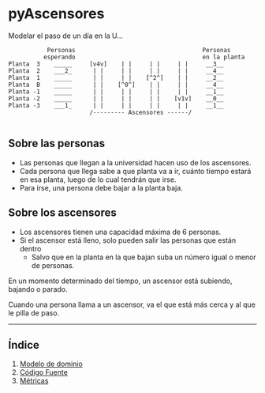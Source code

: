 # pyAscensores

Modelar el paso de un día en la U...

```
           Personas                                    Personas
          esperando                                    en la planta
Planta  3    _____     [v4v]    | |     | |     | |     __3__ 
Planta  2    ___2_      | |     | |     | |     | |     __4__
Planta  1    _____      | |     | |    [^2^]    | |     __2__
Planta  B    _____      | |    [^0^]    | |     | |     __4__
Planta -1    _____      | |     | |     | |     | |     __1__
Planta -2    _____      | |     | |     | |    [v1v]    __0__
Planta -3    ___1_      | |     | |     | |     | |     __1__
                       /--------- Ascensores ------/
   
```

## Sobre las personas

- Las personas que llegan a la universidad hacen uso de los ascensores. 
- Cada persona que llega sabe a que planta va a ir, cuánto tiempo estará en esa planta, luego de lo cual tendrán que irse.
- Para irse, una persona debe bajar a la planta baja.

## Sobre los ascensores

- Los ascensores tienen una capacidad máxima de 6 personas. 
- Si el ascensor está lleno, solo pueden salir las personas que están dentro
    - Salvo que en la planta en la que bajan suba un número igual o menor de personas.

En un momento determinado del tiempo, un ascensor está subiendo, bajando o parado.

Cuando una persona llama a un ascensor, va el que está más cerca y al que le pilla de paso.

<hr>

## **Índice**

1. [Modelo de dominio](ModeloDelDominio/readme.md)
2. [Código Fuente](Codigo/Ascensores)
3. [Métricas](Codigo/readme.md)